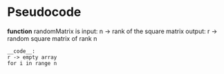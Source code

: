# Pseudocode #

__function__ randomMatrix is 
    input:
    n -> rank of the square matrix
    output:
    r -> random square matrix of rank n

    __code__:
    r -> empty array
    for i in range n
        

    
 
